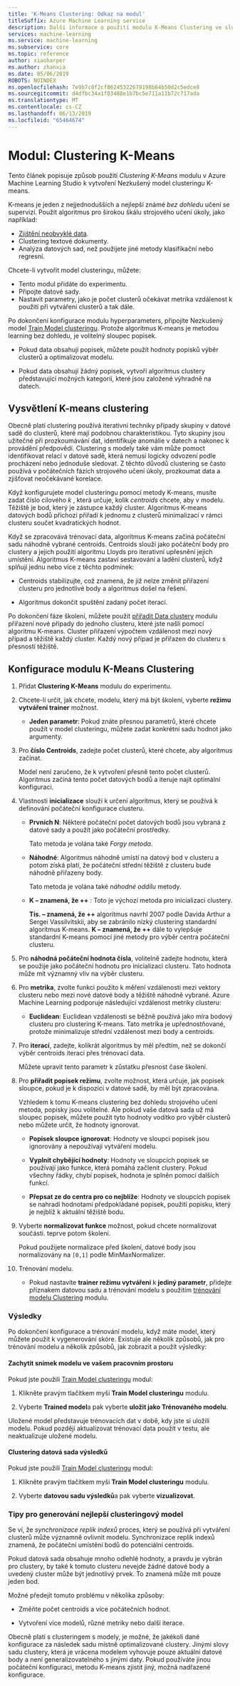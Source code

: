 ```yaml
---
title: 'K-Means Clustering: Odkaz na modul'
titleSuffix: Azure Machine Learning service
description: Další informace o použití modulu K-Means Clustering ve službě Azure Machine Learning k trénování modelů clusteringu.
services: machine-learning
ms.service: machine-learning
ms.subservice: core
ms.topic: reference
author: xiaoharper
ms.author: zhanxia
ms.date: 05/06/2019
ROBOTS: NOINDEX
ms.openlocfilehash: 7e9b7c8f2cf86245322679198b84b50d2c5edce8
ms.sourcegitcommit: d4dfbc34a1f03488e1b7bc5e711a11b72c717ada
ms.translationtype: MT
ms.contentlocale: cs-CZ
ms.lasthandoff: 06/13/2019
ms.locfileid: "65464674"
---
```

# <a name="module-k-means-clustering"></a>Modul: Clustering K-Means

Tento článek popisuje způsob použití *Clustering K-Means* modulu v Azure Machine Learning Studio k vytvoření Nezkušený model clusteringu K-means. 
 
K-means je jeden z nejjednodušších a nejlepší známé *bez dohledu* učení se supervizí. Použít algoritmus pro širokou škálu strojového učení úkoly, jako například: 

* [Zjištění neobvyklé data](https://msdn.microsoft.com/magazine/jj891054.aspx).
* Clustering textové dokumenty.
* Analýza datových sad, než použijete jiné metody klasifikační nebo regresní. 

Chcete-li vytvořit model clusteringu, můžete:

* Tento modul přidáte do experimentu.
* Připojte datové sady.
* Nastavit parametry, jako je počet clusterů očekávat metrika vzdálenost k použití při vytváření clusterů a tak dále. 
  
Po dokončení konfigurace modulu hyperparameters, připojíte Nezkušený model [Train Model clusteringu](train-clustering-model.md). Protože algoritmus K-means je metodou learning bez dohledu, je volitelný sloupec popisek. 

+ Pokud data obsahují popisek, můžete použít hodnoty popisků výběr clusterů a optimalizovat modelu. 

+ Pokud data obsahují žádný popisek, vytvoří algoritmus clustery představující možných kategorií, které jsou založené výhradně na datech.  

##  <a name="understand-k-means-clustering"></a>Vysvětlení K-means clustering
 
Obecně platí clustering používá iterativní techniky případy skupiny v datové sadě do clusterů, které mají podobnou charakteristikou. Tyto skupiny jsou užitečné při prozkoumávání dat, identifikuje anomálie v datech a nakonec k provádění předpovědí. Clustering s modely také vám může pomoct identifikovat relací v datové sadě, která nemusí logicky odvození podle procházení nebo jednoduše sledovat. Z těchto důvodů clustering se často používá v počátečních fázích strojového učení úkoly, prozkoumat data a zjišťovat neočekávané korelace.  
  
 Když konfigurujete model clusteringu pomocí metody K-means, musíte zadat číslo cílového *k* , která určuje, kolik *centroids* chcete, aby v modelu. Těžiště je bod, který je zástupce každý cluster. Algoritmus K-means datových bodů příchozí přiřadí k jednomu z clusterů minimalizací v rámci clusteru součet kvadratických hodnot. 
 
Když se zpracovává trénovací data, algoritmus K-means začíná počáteční sadu náhodně vybrané centroids. Centroids slouží jako počáteční body pro clustery a jejich použití algoritmu Lloyds pro iterativní upřesnění jejich umístění. Algoritmus K-means zastaví sestavování a ladění clusterů, když splňují jednu nebo více z těchto podmínek:  
  
-   Centroids stabilizujte, což znamená, že již nelze změnit přiřazení clusteru pro jednotlivé body a algoritmus došel na řešení.  
  
-   Algoritmus dokončit spuštění zadaný počet iterací.  
  
 Po dokončení fáze školení, můžete použít [přiřadit Data clustery](assign-data-to-clusters.md) modulu přiřazení nové případy do jednoho clusteru, které jste našli pomocí algoritmu K-means. Cluster přiřazení výpočtem vzdálenost mezi nový případ a těžiště každý cluster. Každý nový případ je přiřazen do clusteru s přesností těžiště.  

## <a name="configure-the-k-means-clustering-module"></a>Konfigurace modulu K-Means Clustering
  
1.  Přidat **Clustering K-Means** modulu do experimentu.  
  
2.  Chcete-li určit, jak chcete, modelu, který má být školení, vyberte **režimu vytváření trainer** možnost.  
  
    -   **Jeden parametr**: Pokud znáte přesnou parametrů, které chcete použít v model clusteringu, můžete zadat konkrétní sadu hodnot jako argumenty.  
  
3.  Pro **číslo Centroids**, zadejte počet clusterů, které chcete, aby algoritmus začínat.  
  
     Model není zaručeno, že k vytvoření přesně tento počet clusterů. Algoritmus začíná tento počet datových bodů a iteruje najít optimální konfiguraci.  
  
4.  Vlastnosti **inicializace** slouží k určení algoritmus, který se používá k definování počáteční konfigurace clusteru.  
  
    -   **Prvních N**: Některé počáteční počet datových bodů jsou vybraná z datové sady a použít jako počáteční prostředky. 
    
         Tato metoda je volána také *Forgy metoda*.  
  
    -   **Náhodné**: Algoritmus náhodně umístí na datový bod v clusteru a potom získá platí, že počáteční střední těžiště z clusteru bude náhodně přiřazeny body. 

         Tato metoda je volána také *náhodné oddílu* metody.  
  
    -   **K – znamená, že ++** : Toto je výchozí metoda pro inicializaci clustery.  
  
         **Tis. – znamená, že ++** algoritmus navrhl 2007 podle Davida Arthur a Sergei Vassilvitskii, aby se zabránilo nízký clustering standardní algoritmus K-means. **K – znamená, že ++** dále to vylepšuje standardní K-means pomocí jiné metody pro výběr centra počáteční clusteru.  
  
    
5.  Pro **náhodná počáteční hodnota čísla**, volitelně zadejte hodnotu, která se použije jako počáteční hodnotu pro inicializaci clusteru. Tato hodnota může mít významný vliv na výběr clusteru.  
  
6.  Pro **metrika**, zvolte funkci použito k měření vzdálenosti mezi vektory clusteru nebo mezi nové datové body a těžiště náhodně vybrané. Azure Machine Learning podporuje následující vzdálenost metriky clusteru:  
  
    -   **Euclidean**: Euclidean vzdálenosti se běžně používá jako míra bodový clusteru pro clustering K-means. Tato metrika je upřednostňované, protože minimalizuje střední vzdálenost mezi body a centroids.
  
7.  Pro **iterací**, zadejte, kolikrát algoritmus by měl předtím, než se dokončí výběr centroids iteraci přes trénovací data.  
  
     Můžete upravit tento parametr k zůstatku přesnost čase školení.  
  
8.  Pro **přiřadit popisek režimu**, zvolte možnost, která určuje, jak popisek sloupce, pokud je k dispozici v datové sadě, by měl být zpracována.  
  
     Vzhledem k tomu K-means clustering bez dohledu strojového učení metoda, popisky jsou volitelné. Ale pokud vaše datová sada už má sloupec popisek, můžete použít tyto hodnoty vodítko pro výběr clusterů nebo můžete určit, že hodnoty ignorovat.  
  
    -   **Popisek sloupce ignorovat**: Hodnoty ve sloupci popisek jsou ignorovány a nepoužívají vytváření modelu.
  
    -   **Vyplnit chybějící hodnoty**: Hodnoty ve sloupcích popisek se používají jako funkce, která pomáhá začlenit clustery. Pokud všechny řádky, chybí popisek, hodnota je splněn pomocí dalších funkcí.  
  
    -   **Přepsat ze do centra pro co nejblíže**: Hodnoty ve sloupcích popisek se nahradí hodnotami předpokládané popisek, použití popisku, který je nejblíž k aktuální těžiště bodu.  

8.  Vyberte **normalizovat funkce** možnost, pokud chcete normalizovat součásti. teprve potom školení.
  
     Pokud použijete normalizace před školení, datové body jsou normalizovány na `[0,1]` podle MinMaxNormalizer.

10. Trénování modelu.  
  
    -   Pokud nastavíte **trainer režimu vytváření** k **jediný parametr**, přidejte příznakem datovou sadu a trénování modelu s použitím [trénování modelu Clustering](train-clustering-model.md) modulu.  
  
### <a name="results"></a>Výsledky

Po dokončení konfigurace a trénování modelu, když máte model, který můžete použít k vygenerování skóre. Existuje ale několik způsobů, jak pro trénování modelu a několik způsobů, jak zobrazit a použít výsledky: 

#### <a name="capture-a-snapshot-of-the-model-in-your-workspace"></a>Zachytit snímek modelu ve vašem pracovním prostoru

Pokud jste použili [Train Model clusteringu](train-clustering-model.md) modul:

1. Klikněte pravým tlačítkem myši **Train Model clusteringu** modulu.

2. Vyberte **Trained model**a pak vyberte **uložit jako Trénovaného modelu**.

Uložené model představuje trénovacích dat v době, kdy jste si uložili modelu. Pokud později aktualizovat trénovací data použít v testu, ale neaktualizuje uložené modelu. 

#### <a name="see-the-clustering-result-dataset"></a>Clustering datová sada výsledků 

Pokud jste použili [Train Model clusteringu](train-clustering-model.md) modul:

1. Klikněte pravým tlačítkem myši **Train Model clusteringu** modulu.

2. Vyberte **datovou sadu výsledků**a pak vyberte **vizualizovat**.

### <a name="tips-for-generating-the-best-clustering-model"></a>Tipy pro generování nejlepší clusteringový model  

Se ví, že *synchronizace replik indexů* proces, který se používá při vytváření clusterů může významně ovlivnit modelu. Synchronizace replik indexů znamená, že počáteční umístění bodů do potenciální centroids.
 
Pokud datová sada obsahuje mnoho odlehlé hodnoty, a pravdu je vybrán pro clustery, by také k tomuto clusteru nevejde žádné datové body a uvedený cluster může být jednotlivý prvek. To znamená může mít pouze jeden bod.  
  
Možné předejít tomuto problému v několika způsoby:  
  
-   Změňte počet centroids a více počátečních hodnot.  
  
-   Vytvoření více modelů, různé metriky nebo další iterace.  
  
Obecně platí s clusteringem s modely, je možné, že jakékoli dané konfigurace za následek sadu místně optimalizované clustery. Jinými slovy sadu clustery, která je vrácena modelem vyhovuje pouze aktuální datové body a není generalizovatelného s jinými daty. Pokud používáte jinou počáteční konfiguraci, metodu K-means zjistit jiný, možná nadřazené konfigurace. 
